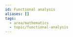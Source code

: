 ```yaml
---
id: Functional analysis
aliases: []
tags:
  - area/mathematics
  - topic/functional-analysis
---
```



